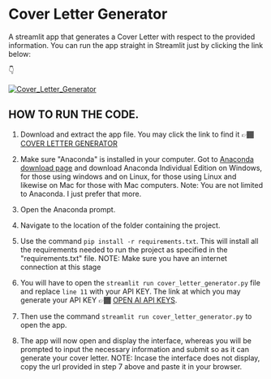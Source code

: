 # Cover Letter Generator
A streamlit app that generates a Cover Letter with respect to the provided information.
You can run the app straight in Streamlit just by clicking the link below:

👇

[![Cover_Letter_Generator](https://static.streamlit.io/badges/streamlit_badge_black_white.svg)](https://novaggrey-cover-letter-generator-cover-letter-generator-rocfqa.streamlit.app/)
 

## HOW TO RUN THE CODE.
1. Download and extract the app file. You may click the link to find it 👉🏾 [COVER LETTER GENERATOR](https://github.com/novAggrey/cover_letter_generator/archive/refs/heads/master.zip)

2. Make sure "Anaconda" is installed in your computer.
Got to [Anaconda download page](https://www.anaconda.com/products/distribution) and download Anaconda Individual Edition on Windows, for those using windows and on Linux, for those using Linux and likewise on Mac for those with Mac computers.
Note: You are not limited to Anaconda. I just prefer that more.

3. Open the Anaconda prompt.

4. Navigate to the location of the folder containing the project.

5. Use the command `pip install -r requirements.txt`.
This will install all the requirements needed to run the project as specified in the "requirements.txt" file.
NOTE: Make sure you have an internet connection at this stage

6. You will have to open the `streamlit run cover_letter_generator.py` file and replace `line 11` with your API KEY. The link at which you may generate your API KEY 👉🏾 [OPEN AI API KEYS](https://platform.openai.com/account/api-keys).

7. Then use the command `streamlit run cover_letter_generator.py` to open the app.

8. The app will now open and display the interface, whereas you will be prompted to input the necessary information and submit so as it can generate your cover letter.
NOTE: Incase the interface does not display, copy the url provided in step 7 above and paste it in your browser.
